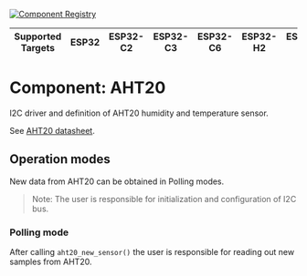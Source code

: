 [![Component Registry](https://components.espressif.com/components/espressif/aht20/badge.svg)](https://components.espressif.com/components/espressif/aht20)

| Supported Targets | ESP32 | ESP32-C2 | ESP32-C3 | ESP32-C6 | ESP32-H2 | ESP32-S2 | ESP32-S3 |
| ----------------- | ----- | -------- | -------- | -------- | -------- | -------- | -------- |

# Component: AHT20
I2C driver and definition of AHT20 humidity and temperature sensor.

See [AHT20 datasheet](http://www.aosong.com/en/products-32.html).

## Operation modes
New data from AHT20 can be obtained in Polling modes.

> Note: The user is responsible for initialization and configuration of I2C bus.

### Polling mode
After calling `aht20_new_sensor()` the user is responsible for reading out new samples from AHT20.
